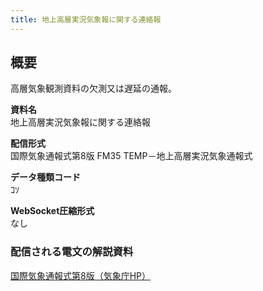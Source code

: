 ```yaml
---
title: 地上高層実況気象報に関する連絡報
---
```


## 概要

高層気象観測資料の欠測又は遅延の通報。

**資料名** <br/>
地上高層実況気象報に関する連絡報

**配信形式** <br/>
国際気象通報式第8版 FM35 TEMP－地上高層実況気象通報式

**データ種類コード** <br/>
ｺｿ

**WebSocket圧縮形式** <br/>
なし

### 配信される電文の解説資料

[国際気象通報式第8版（気象庁HP）](https://www.jma.go.jp/jma/kishou/books/tsuhoshiki/tsuhoshiki.html)
